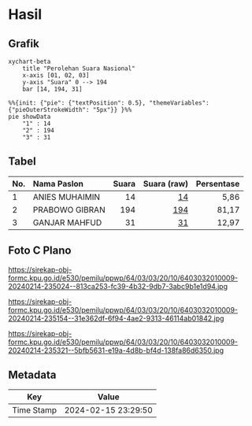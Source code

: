 # Hasil

## Grafik

```mermaid
xychart-beta
    title "Perolehan Suara Nasional"
    x-axis [01, 02, 03]
    y-axis "Suara" 0 --> 194
    bar [14, 194, 31]
```

```mermaid
%%{init: {"pie": {"textPosition": 0.5}, "themeVariables": {"pieOuterStrokeWidth": "5px"}} }%%
pie showData
    "1" : 14
    "2" : 194
    "3" : 31
```

## Tabel

| No. | Nama Paslon    | Suara | Suara (raw) | Persentase |
|:--- |:-------------- | -----:| -----------:| ----------:|
| 1   | ANIES MUHAIMIN | 14    | [14][p-1]   | 5,86       |
| 2   | PRABOWO GIBRAN | 194   | [194][p-2]  | 81,17      |
| 3   | GANJAR MAHFUD  | 31    | [31][p-3]   | 12,97      |


[p-1]: https://github.com/gigit-pemilu/pemilu-2024/blob/main/pilpres/hitung-suara/sub/64-kalimantan-timur/sub/03-berau/sub/03-sambaliung/sub/2010-sei-bebanir-bangun/sub/009-tps/sub/paslon-1.txt
[p-2]: https://github.com/gigit-pemilu/pemilu-2024/blob/main/pilpres/hitung-suara/sub/64-kalimantan-timur/sub/03-berau/sub/03-sambaliung/sub/2010-sei-bebanir-bangun/sub/009-tps/sub/paslon-2.txt
[p-3]: https://github.com/gigit-pemilu/pemilu-2024/blob/main/pilpres/hitung-suara/sub/64-kalimantan-timur/sub/03-berau/sub/03-sambaliung/sub/2010-sei-bebanir-bangun/sub/009-tps/sub/paslon-3.txt

## Foto C Plano

https://sirekap-obj-formc.kpu.go.id/e530/pemilu/ppwp/64/03/03/20/10/6403032010009-20240214-235024--813ca253-fc39-4b32-9db7-3abc9b1e1d94.jpg

https://sirekap-obj-formc.kpu.go.id/e530/pemilu/ppwp/64/03/03/20/10/6403032010009-20240214-235154--31e362df-6f94-4ae2-9313-46114ab01842.jpg

https://sirekap-obj-formc.kpu.go.id/e530/pemilu/ppwp/64/03/03/20/10/6403032010009-20240214-235321--5bfb5631-e19a-4d8b-bf4d-138fa86d6350.jpg


## Metadata

| Key        | Value               |
| ---------- | ------------------- |
| Time Stamp | 2024-02-15 23:29:50 |



